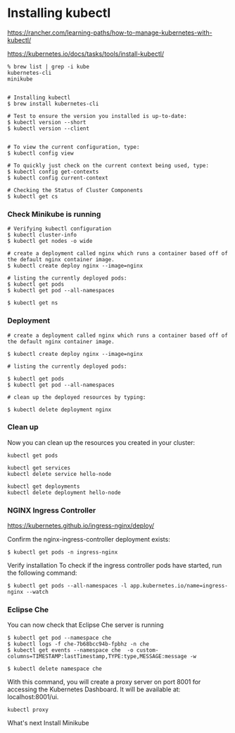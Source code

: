 # Installing kubectl

https://rancher.com/learning-paths/how-to-manage-kubernetes-with-kubectl/

https://kubernetes.io/docs/tasks/tools/install-kubectl/

```
% brew list | grep -i kube
kubernetes-cli
minikube


# Installing kubectl
$ brew install kubernetes-cli

# Test to ensure the version you installed is up-to-date:
$ kubectl version --short
$ kubectl version --client


# To view the current configuration, type:
$ kubectl config view

# To quickly just check on the current context being used, type:
$ kubectl config get-contexts
$ kubectl config current-context

# Checking the Status of Cluster Components
$ kubectl get cs
```

### Check Minikube is running

```
# Verifying kubectl configuration
$ kubectl cluster-info
$ kubectl get nodes -o wide

# create a deployment called nginx which runs a container based off of the default nginx container image. 
$ kubectl create deploy nginx --image=nginx

# listing the currently deployed pods:
$ kubectl get pods
$ kubectl get pod --all-namespaces

$ kubectl get ns
```



### Deployment

```
# create a deployment called nginx which runs a container based off of the default nginx container image. 

$ kubectl create deploy nginx --image=nginx

# listing the currently deployed pods:

$ kubectl get pods
$ kubectl get pod --all-namespaces

# clean up the deployed resources by typing:

$ kubectl delete deployment nginx
```



### Clean up

Now you can clean up the resources you created in your cluster:

```
kubectl get pods

kubectl get services
kubectl delete service hello-node

kubectl get deployments
kubectl delete deployment hello-node
```



### NGINX Ingress Controller

https://kubernetes.github.io/ingress-nginx/deploy/

Confirm the nginx-ingress-controller deployment exists:

```
$ kubectl get pods -n ingress-nginx
```

Verify installation
To check if the ingress controller pods have started, run the following command:

```
$ kubectl get pods --all-namespaces -l app.kubernetes.io/name=ingress-nginx --watch
```



### Eclipse Che

You can now check that Eclipse Che server is running

```
$ kubectl get pod --namespace che
$ kubectl logs -f che-7b68bcc94b-fpbhz -n che
$ kubectl get events --namespace che  -o custom-columns=TIMESTAMP:lastTimestamp,TYPE:type,MESSAGE:message -w

$ kubectl delete namespace che
```

With this command, you will create a proxy server on port 8001 for accessing the Kubernetes Dashboard. It will be available at: localhost:8001/ui.

```
kubectl proxy
```



What's next
Install Minikube